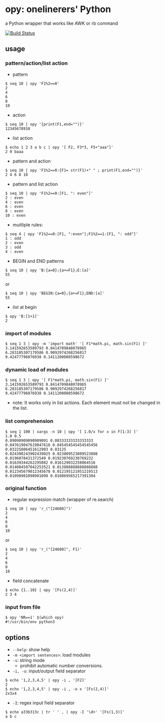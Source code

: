 # opy: onelinerers' Python

 a Python wrapper that works like AWK or rb command

[![Build Status](https://travis-ci.org/ryuichiueda/opy.svg?branch=master)](https://travis-ci.org/ryuichiueda/opy)

## usage 

### pattern/action/list action

* pattern

```
$ seq 10 | opy 'F1%2==0'
2
4
6
8
10
```

* action

```
$ seq 10 | opy '{print(F1,end="")}' 
12345678910
```

* list action

```
$ echo 1 2 3 a b c | opy '[ F2, F3*3, F5+"aaa"]'
2 9 baaa
```

* pattern and action

```
$ seq 10 | opy 'F1%2==0:{F1= str(F1)+" " ; print(F1,end="")}' 
2 4 6 8 10 
```

* pattern and list action

```
$ seq 10 | opy 'F1%2==0:[F1, ": even"]'
2 : even
4 : even
6 : even
8 : even
10 : even
```

* muitliple rules:

```
$ seq 4 | opy 'F1%2==0:[F1, ":even"];F1%2==1:[F1, ": odd"]'
1 : odd
2 : even
3 : odd
4 : even
```

* BEGIN and END patterns

```
$ seq 10 | opy 'B:{a=0};{a+=F1};E:[a]'
55
```

or 

```
$ seq 10 | opy 'BEGIN:{a=0};{a+=F1};END:[a]'
55
```

* list at begin

```
$ opy 'B:[1+1]'
2
```

### import of modules

```
$ seq 1 3 | opy -m 'import math' '[ F1*math.pi, math.sin(F1) ]' 
3.141592653589793 0.8414709848078965
6.283185307179586 0.9092974268256817
9.42477796076938 0.1411200080598672
```

### dynamic load of modules 

```
$ seq 1 3 | opy '[ F1*math.pi, math.sin(F1) ]' 
3.141592653589793 0.8414709848078965
6.283185307179586 0.9092974268256817
9.42477796076938 0.1411200080598672
```

* note: It works only in list actions. Each element must not be changed in the list.

### list comprehension

```
$ seq 1 100 | xargs -n 10 | opy '[ 1.0/x for x in F[1:3] ]'
1.0 0.5
0.09090909090909091 0.08333333333333333
0.047619047619047616 0.045454545454545456
0.03225806451612903 0.03125
0.024390243902439025 0.023809523809523808
0.0196078431372549 0.019230769230769232
0.01639344262295082 0.016129032258064516
0.014084507042253521 0.013888888888888888
0.012345679012345678 0.012195121951219513
0.01098901098901099 0.010869565217391304
```

### original function

* regular expression match (wrapper of re.search)

```
$ seq 10 | opy 'r_("[24680]")'
2
4
6
8
10
```
or

```
$ seq 10 | opy 'r_("[24680]", F1)'
2
4
6
8
10
```

* field concatenate 

```
$ echo {1..10} | opy '[Fs(2,4)]'
2 3 4
```

### input from file

```
$ opy 'NR==1' $(which opy)
#!/usr/bin/env python3
```


## options

* `--help`: show help
* `-m <import sentences>`: load modules
* `-s`: string mode
    * prohibit automatic number conversions.
* `-i, -o`: input/output field separator

```
$ echo '1,2,3,4,5' | opy -i , '[F2]'
2
$ echo '1,2,3,4,5' | opy -i , -o x '[Fs(2,4)]'
2x3x4
```

* `-I`: regex input field separator

```
$ echo a33b313c | tr ' ' , | opy -I '\d+' '[Fs(1,3)]'
a b c
```
